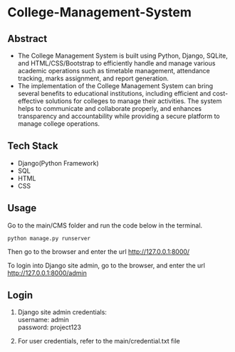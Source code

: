 # College-Management-System

## Abstract
* The College Management System is built using Python, Django, SQLite, and HTML/CSS/Bootstrap to efficiently handle and manage various academic operations such as timetable management, attendance tracking, marks assignment, and report generation.
* The implementation of the College Management System can bring several benefits to educational institutions, including efficient and cost-effective solutions for colleges to manage their activities. The system helps to communicate and collaborate properly, and enhances transparency and accountability while providing a secure platform to manage college operations.

## Tech Stack
* Django(Python Framework)
* SQL
* HTML
* CSS

## Usage
Go to the main/CMS folder and run the code below in the terminal.

``` python manage.py runserver ```

Then go to the browser and enter the url http://127.0.0.1:8000/

To login into Django site admin, go to the browser, and enter the url http://127.0.0.1:8000/admin

## Login
1. Django site admin credentials: <br/> username: admin <br/> password: project123

2. For user credentials, refer to the main/credential.txt file
